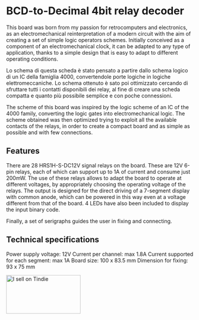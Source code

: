 # BCD-to-Decimal 4bit relay decoder

This board was born from my passion for retrocomputers and electronics, as an electromechanical reinterpretation of a modern circuit with the aim of creating a set of simple logic operators schemes. Initially conceived as a component of an electromechanical clock, it can be adapted to any type of application, thanks to a simple design that is easy to adapt to different operating conditions.

Lo schema  di questa scheda è stato pensato a partire dallo schema logico di un IC della famiglia 4000, convertendole porte logiche in logiche elettromeccaniche. Lo schema ottenuto è sato poi ottimizzato cercando di sfruttare tutti i contatti disponibili dei relay, al fine di creare una scheda compatta e quanto più possibile semplice e con poche connessioni. 

The scheme of this board was inspired by the logic scheme of an IC of the 4000 family, converting the logic gates into electromechanical logic. The scheme obtained was then optimized trying to exploit all the available contacts of the relays, in order to create a compact board and as simple as possible and with few connections.


## Features

There are 28 HRS1H-S-DC12V signal relays on the board. These are 12V 6-pin relays, each of which can support up to 1A of current and consume just 200mW. The use of these relays allows to adapt the board to operate at different voltages, by appropriately choosing the operating voltage of the relays. The output is designed for the direct driving of a 7-segment display with common anode, which can be powered in this way even at a voltage different from that of the board. 4 LEDs have also been included to display the input binary code.

Finally, a set of serigraphs guides the user in fixing and connecting.

## Technical specifications

Power supply voltage: 12V
Current per channel: max 1.8A
Current supported for each segment: max 1A
Board size: 100 x 83.5 mm
Dimension for fixing: 93 x 75 mm


<a href="https://www.tindie.com/products/gabibbo1994/relay-bcd-to-7-segments-decoder/"><img src="https://d2ss6ovg47m0r5.cloudfront.net/badges/tindie-larges.png" alt="I sell on Tindie" width="200" height="104"></a>